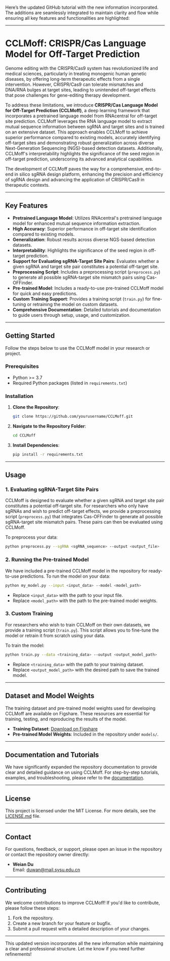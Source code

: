 Here’s the updated GitHub tutorial with the new information incorporated. The additions are seamlessly integrated to maintain clarity and flow while ensuring all key features and functionalities are highlighted:

---

# CCLMoff: CRISPR/Cas Language Model for Off-Target Prediction

Genome editing with the CRISPR/Cas9 system has revolutionized life and medical sciences, particularly in treating monogenic human genetic diseases, by offering long-term therapeutic effects from a single intervention. However, CRISPR/Cas9 can tolerate mismatches and DNA/RNA bulges at target sites, leading to unintended off-target effects that pose challenges for gene-editing therapy development.

To address these limitations, we introduce **CRISPR/Cas Language Model for Off-Target Prediction (CCLMoff)**, a deep learning framework that incorporates a pretrained language model from RNAcentral for off-target site prediction. CCLMoff leverages the RNA language model to extract mutual sequence information between sgRNA and target sites and is trained on an extensive dataset. This approach enables CCLMoff to achieve superior performance compared to existing models, accurately identifying off-target sites and demonstrating robust generalization across diverse Next-Generation Sequencing (NGS)-based detection datasets. Additionally, CCLMoff's interpretability highlights the significance of the seed region in off-target prediction, underscoring its advanced analytical capabilities.

The development of CCLMoff paves the way for a comprehensive, end-to-end in silico sgRNA design platform, enhancing the precision and efficiency of sgRNA design and advancing the application of CRISPR/Cas9 in therapeutic contexts.

---

## Key Features
- **Pretrained Language Model**: Utilizes RNAcentral's pretrained language model for enhanced mutual sequence information extraction.
- **High Accuracy**: Superior performance in off-target site identification compared to existing models.
- **Generalization**: Robust results across diverse NGS-based detection datasets.
- **Interpretability**: Highlights the significance of the seed region in off-target prediction.
- **Support for Evaluating sgRNA-Target Site Pairs**: Evaluates whether a given sgRNA and target site pair constitutes a potential off-target site.
- **Preprocessing Script**: Includes a preprocessing script (`preprocess.py`) to generate all possible sgRNA-target site mismatch pairs using Cas-OFFinder.
- **Pre-trained Model**: Includes a ready-to-use pre-trained CCLMoff model for quick and easy predictions.
- **Custom Training Support**: Provides a training script (`train.py`) for fine-tuning or retraining the model on custom datasets.
- **Comprehensive Documentation**: Detailed tutorials and documentation to guide users through setup, usage, and customization.

---

## Getting Started

Follow the steps below to use the CCLMoff model in your research or project.

### Prerequisites
- Python >= 3.7
- Required Python packages (listed in `requirements.txt`)

### Installation

1. **Clone the Repository**:
   ```bash
   git clone https://github.com/yourusername/CCLMoff.git
   ```

2. **Navigate to the Repository Folder**:
   ```bash
   cd CCLMoff
   ```

3. **Install Dependencies**:
   ```bash
   pip install -r requirements.txt
   ```

---

## Usage

### 1. **Evaluating sgRNA-Target Site Pairs**
CCLMoff is designed to evaluate whether a given sgRNA and target site pair constitutes a potential off-target site. For researchers who only have sgRNAs and wish to predict off-target effects, we provide a preprocessing script (`preprocess.py`) that integrates Cas-OFFinder to generate all possible sgRNA-target site mismatch pairs. These pairs can then be evaluated using CCLMoff.

To preprocess your data:
```bash
python preprocess.py --sgRNA <sgRNA_sequence> --output <output_file>
```

### 2. **Running the Pre-trained Model**
We have included a pre-trained CCLMoff model in the repository for ready-to-use predictions. To run the model on your data:
```bash
python my_model.py --input <input_data> --model <model_path>
```
- Replace `<input_data>` with the path to your input file.
- Replace `<model_path>` with the path to the pre-trained model weights.

### 3. **Custom Training**
For researchers who wish to train CCLMoff on their own datasets, we provide a training script (`train.py`). This script allows you to fine-tune the model or retrain it from scratch using your data.

To train the model:
```bash
python train.py --data <training_data> --output <output_model_path>
```
- Replace `<training_data>` with the path to your training dataset.
- Replace `<output_model_path>` with the desired path to save the trained model.

---

## Dataset and Model Weights

The training dataset and pre-trained model weights used for developing CCLMoff are available on Figshare. These resources are essential for training, testing, and reproducing the results of the model.

- **Training Dataset**: [Download on Figshare](https://doi.org/10.6084/m9.figshare.27080566.v1)
- **Pre-trained Model Weights**: Included in the repository under `models/`.

---

## Documentation and Tutorials

We have significantly expanded the repository documentation to provide clear and detailed guidance on using CCLMoff. For step-by-step tutorials, examples, and troubleshooting, please refer to the [documentation]([link_to_docs](https://doi.org/10.6084/m9.figshare.27080566.v1)).

---

## License

This project is licensed under the MIT License. For more details, see the [LICENSE.md](LICENSE.md) file.

---

## Contact

For questions, feedback, or support, please open an issue in the repository or contact the repository owner directly:

- **Weian Du**  
  Email: [duwan@mail.sysu.edu.cn](mailto:duwan@mail.sysu.edu.cn)

---

## Contributing

We welcome contributions to improve CCLMoff! If you'd like to contribute, please follow these steps:
1. Fork the repository.
2. Create a new branch for your feature or bugfix.
3. Submit a pull request with a detailed description of your changes.

---

This updated version incorporates all the new information while maintaining a clear and professional structure. Let me know if you need further refinements!
